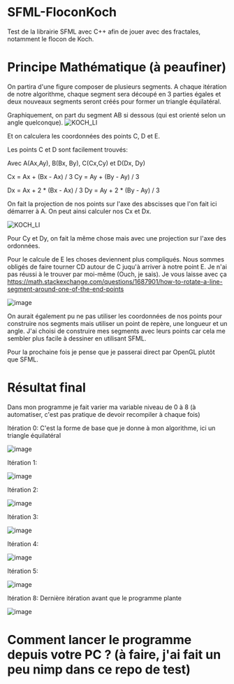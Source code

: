# SFML-FloconKoch
Test de la librairie SFML avec C++ afin de jouer avec des fractales, notamment le flocon de Koch. 

# Principe Mathématique (à peaufiner)

On partira d'une figure composer de plusieurs segments. A chaque itération de notre algorithme, chaque segment sera découpé en 3 parties égales et deux nouveaux segments seront créés pour former un triangle équilatéral. 

Graphiquement, on part du segment AB si dessous (qui est orienté selon un angle quelconque).
![KOCH_LI](https://user-images.githubusercontent.com/57157757/143775276-51eddd29-80cf-4ed9-bf39-fce3fee921b9.jpg)

Et on calculera les coordonnées des points C, D et E. 

Les points C et D sont facilement trouvés:

Avec  A(Ax,Ay), B(Bx, By), C(Cx,Cy) et D(Dx, Dy)

Cx = Ax + (Bx - Ax) / 3
Cy = Ay + (By - Ay) / 3

Dx = Ax + 2 * (Bx - Ax) / 3
Dy = Ay + 2 * (By - Ay) / 3

On fait la projection de nos points sur l'axe des abscisses que l'on fait ici démarrer à A. On peut ainsi calculer nos Cx et Dx. 

![KOCH_LI](https://user-images.githubusercontent.com/57157757/143775989-efd0a3b8-fda1-41a1-a19b-ff9e2cfb0f65.jpg)

Pour Cy et Dy, on fait la même chose mais avec une projection sur l'axe des ordonnées.

Pour le calcule de E les choses deviennent plus compliqués. Nous sommes obligés de faire tourner CD autour de C juqu'à arriver à notre point E. 
Je n'ai pas réussi à le trouver par moi-même (Ouch, je sais). Je vous laisse avec ça https://math.stackexchange.com/questions/1687901/how-to-rotate-a-line-segment-around-one-of-the-end-points

![image](https://user-images.githubusercontent.com/57157757/143775138-0aaaa46e-cd8b-4dfb-9a00-963108797600.png)


On aurait également pu ne pas utiliser les coordonnées de nos points pour construire nos segments mais utiliser un point de repère, une longueur et un angle.
J'ai choisi de construire mes segments avec leurs points car cela me sembler plus facile à dessiner en utilisant SFML.

Pour la prochaine fois je pense que je passerai direct par OpenGL plutôt que SFML. 


# Résultat final

Dans mon programme je fait varier ma variable niveau de 0 à 8 (à automatiser, c'est pas pratique de devoir recompiler à chaque fois)

Itération 0: C'est la forme de base que je donne à mon algorithme, ici un triangle équilatéral

![image](https://user-images.githubusercontent.com/57157757/143776382-f90a0102-4ec9-4abb-8578-35bf1282a328.png)

Itération 1:

![image](https://user-images.githubusercontent.com/57157757/143776398-6a7cbd60-de62-4ff9-b6d4-30fccdc5f5f9.png)

Itération 2:

![image](https://user-images.githubusercontent.com/57157757/143776415-6c99c31e-1dce-4e3e-a57a-0f6e5478df64.png)

Itération 3:

![image](https://user-images.githubusercontent.com/57157757/143776440-f7d64f00-ea12-4c28-b250-081c22ba0406.png)

Itération 4:

![image](https://user-images.githubusercontent.com/57157757/143776464-ba6a2bc4-0cc5-49b9-a5a8-c8b818457791.png)

Itération 5:

![image](https://user-images.githubusercontent.com/57157757/143776475-14412fd3-631b-49df-bb19-9ae99cb5b4b4.png)

Itération 8: Dernière itération avant que le programme plante

![image](https://user-images.githubusercontent.com/57157757/143724163-174e42c3-517c-406e-ad92-365f4ff90ffa.png)


# Comment lancer le programme depuis votre PC ? (à faire, j'ai fait un peu nimp dans ce repo de test)

